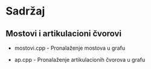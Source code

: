 # Sadržaj

## Mostovi i artikulacioni čvorovi

- mostovi.cpp - Pronalaženje mostova u grafu

- ap.cpp - Pronalaženje artikulacionih čvorova u grafu
